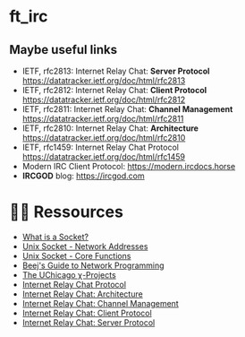 # ft_irc

## Maybe useful links
- IETF, rfc2813: Internet Relay Chat: **Server Protocol** https://datatracker.ietf.org/doc/html/rfc2813
- IETF, rfc2812: Internet Relay Chat: **Client Protocol** https://datatracker.ietf.org/doc/html/rfc2812
- IETF, rfc2811: Internet Relay Chat: **Channel Management** https://datatracker.ietf.org/doc/html/rfc2811
- IETF, rfc2810: Internet Relay Chat: **Architecture** https://datatracker.ietf.org/doc/html/rfc2810
- IETF, rfc1459: Internet Relay Chat Protocol https://datatracker.ietf.org/doc/html/rfc1459
- Modern IRC Client Protocol: https://modern.ircdocs.horse
- **IRCGOD** blog: https://ircgod.com

# 👨‍💻 Ressources
* [What is a Socket?](https://www.tutorialspoint.com/unix_sockets/what_is_socket.htm)
* [Unix Socket - Network Addresses](https://www.tutorialspoint.com/unix_sockets/network_addresses.htm)
* [Unix Socket - Core Functions](https://www.tutorialspoint.com/unix_sockets/socket_core_functions.htm)
* [Beej's Guide to Network Programming](https://beej.us/guide/bgnet/html/)
* [The UChicago χ-Projects](http://chi.cs.uchicago.edu/chirc/index.html)
* [Internet Relay Chat Protocol](https://datatracker.ietf.org/doc/html/rfc1459)
* [Internet Relay Chat: Architecture](https://datatracker.ietf.org/doc/html/rfc2810)
* [Internet Relay Chat: Channel Management](https://datatracker.ietf.org/doc/html/rfc2811)
* [Internet Relay Chat: Client Protocol](https://datatracker.ietf.org/doc/html/rfc2812)
* [Internet Relay Chat: Server Protocol](https://datatracker.ietf.org/doc/html/rfc2813)

